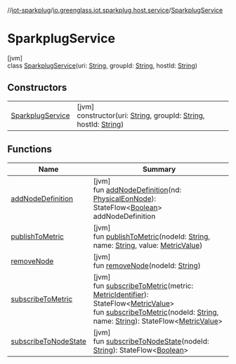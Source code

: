 //[iot-sparkplug](../../../index.md)/[io.greenglass.iot.sparkplug.host.service](../index.md)/[SparkplugService](index.md)

# SparkplugService

[jvm]\
class [SparkplugService](index.md)(uri: [String](https://kotlinlang.org/api/latest/jvm/stdlib/kotlin/-string/index.html), groupId: [String](https://kotlinlang.org/api/latest/jvm/stdlib/kotlin/-string/index.html), hostId: [String](https://kotlinlang.org/api/latest/jvm/stdlib/kotlin/-string/index.html))

## Constructors

| | |
|---|---|
| [SparkplugService](-sparkplug-service.md) | [jvm]<br>constructor(uri: [String](https://kotlinlang.org/api/latest/jvm/stdlib/kotlin/-string/index.html), groupId: [String](https://kotlinlang.org/api/latest/jvm/stdlib/kotlin/-string/index.html), hostId: [String](https://kotlinlang.org/api/latest/jvm/stdlib/kotlin/-string/index.html)) |

## Functions

| Name | Summary |
|---|---|
| [addNodeDefinition](add-node-definition.md) | [jvm]<br>fun [addNodeDefinition](add-node-definition.md)(nd: [PhysicalEonNode](../../io.greenglass.iot.sparkplug.host.models/-physical-eon-node/index.md)): StateFlow&lt;[Boolean](https://kotlinlang.org/api/latest/jvm/stdlib/kotlin/-boolean/index.html)&gt;<br>addNodeDefinition |
| [publishToMetric](publish-to-metric.md) | [jvm]<br>fun [publishToMetric](publish-to-metric.md)(nodeId: [String](https://kotlinlang.org/api/latest/jvm/stdlib/kotlin/-string/index.html), name: [String](https://kotlinlang.org/api/latest/jvm/stdlib/kotlin/-string/index.html), value: [MetricValue](../../io.greenglass.iot.sparkplug.datatypes/-metric-value/index.md)) |
| [removeNode](remove-node.md) | [jvm]<br>fun [removeNode](remove-node.md)(nodeId: [String](https://kotlinlang.org/api/latest/jvm/stdlib/kotlin/-string/index.html)) |
| [subscribeToMetric](subscribe-to-metric.md) | [jvm]<br>fun [subscribeToMetric](subscribe-to-metric.md)(metric: [MetricIdentifier](../../io.greenglass.iot.sparkplug.datatypes/-metric-identifier/index.md)): StateFlow&lt;[MetricValue](../../io.greenglass.iot.sparkplug.datatypes/-metric-value/index.md)&gt;<br>fun [subscribeToMetric](subscribe-to-metric.md)(nodeId: [String](https://kotlinlang.org/api/latest/jvm/stdlib/kotlin/-string/index.html), name: [String](https://kotlinlang.org/api/latest/jvm/stdlib/kotlin/-string/index.html)): StateFlow&lt;[MetricValue](../../io.greenglass.iot.sparkplug.datatypes/-metric-value/index.md)&gt; |
| [subscribeToNodeState](subscribe-to-node-state.md) | [jvm]<br>fun [subscribeToNodeState](subscribe-to-node-state.md)(nodeId: [String](https://kotlinlang.org/api/latest/jvm/stdlib/kotlin/-string/index.html)): StateFlow&lt;[Boolean](https://kotlinlang.org/api/latest/jvm/stdlib/kotlin/-boolean/index.html)&gt; |
